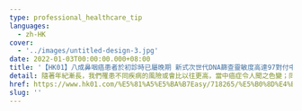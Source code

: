 ```yaml
---
type: professional_healthcare_tip
languages:
  - zh-HK
cover:
  - '../images/untitled-design-3.jpg'
date: 2022-01-03T00:00:00.000+08:00
title: '【HK01】八成鼻咽癌患者於初診時已屬晚期 新式次世代DNA篩查靈敏度高達97對付中年健康危機　體檢及早期癌症篩查挑選貼士'
detail: 隨著年紀漸長，我們罹患不同疾病的風險或會比以往更高，當中癌症令人聞之色變；同時，大家都開始關注體檢套餐的項目或談論哪一家體檢中心較好。
href: https://www.hk01.com/%E5%81%A5%E5%BA%B7Easy/718265/%E5%B0%8D%E4%BB%98%E4%B8%AD%E5%B9%B4%E5%81%A5%E5%BA%B7%E5%8D%B1%E6%A9%9F-%E9%AB%94%E6%AA%A2%E5%8F%8A%E6%97%A9%E6%9C%9F%E7%99%8C%E7%97%87%E7%AF%A9%E6%9F%A5%E6%8C%91%E9%81%B8%E8%B2%BC%E5%A3%AB
slug: ''
---
```

